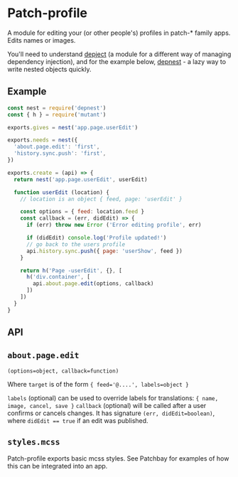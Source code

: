 # Patch-profile

A module for editing your (or other people's) profiles in patch-* family apps. Edits names or images.

You'll need to understand [depject](https://github.com/depject/depject) (a module for a different way of managing dependency injection), and for the example below, [depnest](https://github.com/depject/depnest) - a lazy way to write nested objects quickly.

## Example

```js
const nest = require('depnest')
const { h } = require('mutant')

exports.gives = nest('app.page.userEdit')

exports.needs = nest({
  'about.page.edit': 'first',
  'history.sync.push': 'first',
})

exports.create = (api) => {
  return nest('app.page.userEdit', userEdit)

  function userEdit (location) {
    // location is an object { feed, page: 'userEdit' } 

    const options = { feed: location.feed }
    const callback = (err, didEdit) => {
      if (err) throw new Error ('Error editing profile', err) 

      if (didEdit) console.log('Profile updated!')
      // go back to the users profile
      api.history.sync.push({ page: 'userShow', feed })
    }

    return h('Page -userEdit', {}, [
      h('div.container', [
        api.about.page.edit(options, callback)
      ])
    ])
  }
}
```


## API

## `about.page.edit`

`(options=object, callback=function)` 

Where `target` is of the form `{ feed='@....', labels=object }`

`labels` (optional) can be used to override labels for translations: `{ name, image, cancel, save }`
`callback` (optional) will be called after a user confirms or cancels changes. It has signature `(err, didEdit=boolean)`, where `didEdit == true` if an edit was published.


## `styles.mcss`

Patch-profile exports basic mcss styles. See Patchbay for examples of how this can be integrated into an app.

